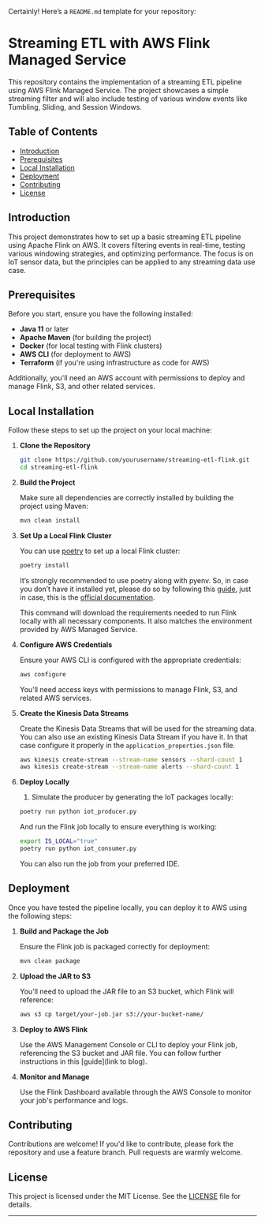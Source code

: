 Certainly! Here’s a `README.md` template for your repository:

# Streaming ETL with AWS Flink Managed Service

This repository contains the implementation of a streaming ETL pipeline using AWS Flink Managed Service. The project showcases a simple streaming filter and will also include testing of various window events like Tumbling, Sliding, and Session Windows.

## Table of Contents

- [Introduction](#introduction)
- [Prerequisites](#prerequisites)
- [Local Installation](#local-installation)
- [Deployment](#deployment)
- [Contributing](#contributing)
- [License](#license)

## Introduction

This project demonstrates how to set up a basic streaming ETL pipeline using Apache Flink on AWS. It covers filtering events in real-time, testing various windowing strategies, and optimizing performance. The focus is on IoT sensor data, but the principles can be applied to any streaming data use case.

## Prerequisites

Before you start, ensure you have the following installed:

- **Java 11** or later
- **Apache Maven** (for building the project)
- **Docker** (for local testing with Flink clusters)
- **AWS CLI** (for deployment to AWS)
- **Terraform** (if you're using infrastructure as code for AWS)

Additionally, you'll need an AWS account with permissions to deploy and manage Flink, S3, and other related services.

## Local Installation

Follow these steps to set up the project on your local machine:

1. **Clone the Repository**

   ```bash
   git clone https://github.com/yourusername/streaming-etl-flink.git
   cd streaming-etl-flink
   ```

2. **Build the Project**

   Make sure all dependencies are correctly installed by building the project using Maven:

   ```bash
   mvn clean install
   ```

3. **Set Up a Local Flink Cluster**

   You can use [poetry](https://python-poetry.org/docs/#installing-with-pipx) to set up a local Flink cluster:

   ```bash
   poetry install
   ```
   It’s strongly recommended to use poetry along with pyenv. So, in case you don’t have it installed yet, please do so by following this [guide](https://realpython.com/intro-to-pyenv/#installing-pyenv), just in case, this is the [official documentation](https://github.com/pyenv/pyenv?tab=readme-ov-file#installation).


   This command will download the requirements needed to run Flink locally with all necessary components. It also matches the environment provided by AWS Managed Service.

4. **Configure AWS Credentials**

   Ensure your AWS CLI is configured with the appropriate credentials:

   ```bash
   aws configure
   ```

   You'll need access keys with permissions to manage Flink, S3, and related AWS services.

5. **Create the Kinesis Data Streams**

   Create the Kinesis Data Streams that will be used for the streaming data. You can also use an existing Kinesis Data Stream if you have it. In that case configure it properly in the `application_properties.json` file.

   ```bash
   aws kinesis create-stream --stream-name sensors --shard-count 1
   aws kinesis create-stream --stream-name alerts --shard-count 1
   ```

6. **Deploy Locally**

   1. Simulate the producer by generating the IoT packages locally:

   ```bash
   poetry run python iot_producer.py
   ```
   And run the Flink job locally to ensure everything is working:

   ```bash
   export IS_LOCAL="true"
   poetry run python iot_consumer.py
   ```
   You can also run the job from your preferred IDE.

## Deployment

Once you have tested the pipeline locally, you can deploy it to AWS using the following steps:

1. **Build and Package the Job**

   Ensure the Flink job is packaged correctly for deployment:

   ```bash
   mvn clean package
   ```

2. **Upload the JAR to S3**

   You'll need to upload the JAR file to an S3 bucket, which Flink will reference:

   ```bash
   aws s3 cp target/your-job.jar s3://your-bucket-name/
   ```

3. **Deploy to AWS Flink**

   Use the AWS Management Console or CLI to deploy your Flink job, referencing the S3 bucket and JAR file. You can follow further instructions in this [guide](link to blog).

4. **Monitor and Manage**

   Use the Flink Dashboard available through the AWS Console to monitor your job's performance and logs.

## Contributing

Contributions are welcome! If you'd like to contribute, please fork the repository and use a feature branch. Pull requests are warmly welcome.

## License

This project is licensed under the MIT License. See the [LICENSE](LICENSE) file for details.

---
